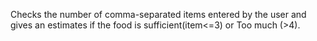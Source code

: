 Checks the number of comma-separated items entered by the user and gives an estimates if the food is sufficient(item<=3) or Too much (>4).
